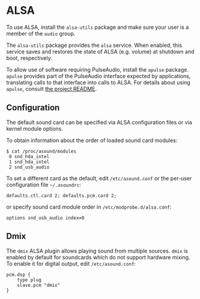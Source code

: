 # ALSA

To use ALSA, install the `alsa-utils` package and make sure your user is a
member of the `audio` group.

The `alsa-utils` package provides the `alsa` service. When enabled, this
service saves and restores the state of ALSA (e.g. volume) at shutdown and
boot, respectively.

To allow use of software requiring PulseAudio, install the `apulse`
package.  `apulse` provides part of the PulseAudio interface expected by
applications, translating calls to that interface into calls to ALSA. For
details about using `apulse`, consult [the project
README](https://github.com/i-rinat/apulse/blob/master/README.md).

## Configuration

The default sound card can be specified via ALSA configuration files or via
kernel module options.

To obtain information about the order of loaded sound card modules:

```
$ cat /proc/asound/modules
 0 snd_hda_intel
 1 snd_hda_intel
 2 snd_usb_audio
```

To set a different card as the default, edit `/etc/asound.conf` or the
per-user configuration file `~/.asoundrc`:

``` defaults.ctl.card 2; defaults.pcm.card 2; ```

or specify sound card module order in `/etc/modprobe.d/alsa.conf`:

``` options snd_usb_audio index=0 ```

## Dmix

The `dmix` ALSA plugin allows playing sound from multiple sources. `dmix` is
enabled by default for soundcards which do not support hardware mixing. To
enable it for digital output, edit `/etc/asound.conf`:

```
pcm.dsp {
    type plug
    slave.pcm "dmix"
}
```
